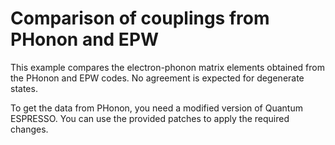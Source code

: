 # Comparison of couplings from PHonon and EPW

This example compares the electron-phonon matrix elements obtained from the
PHonon and EPW codes. No agreement is expected for degenerate states.

To get the data from PHonon, you need a modified version of Quantum ESPRESSO.
You can use the provided patches to apply the required changes.
